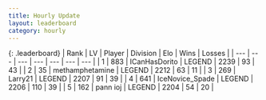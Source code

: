 ```yaml
---
title: Hourly Update
layout: leaderboard
category: hourly
---
```


{: .leaderboard}
| Rank | LV | Player | Division | Elo | Wins | Losses |
| --- | --- | --- | --- | --- | --- | --- |
| <span data-change="0">1</span> | 883 | <span title="ID: 415713">ICanHasDorito</span> | LEGEND | <span data-change="0">2239</span> | <span data-change="0">93</span> | <span data-change="0">43</span> |
| <span data-change="0">2</span> | 35 | <span title="ID: 752586">methamphetamine</span> | LEGEND | <span data-change="0">2212</span> | <span data-change="0">63</span> | <span data-change="0">11</span> |
| <span data-change="0">3</span> | 269 | <span title="ID: 636902">Larry21</span> | LEGEND | <span data-change="0">2207</span> | <span data-change="0">91</span> | <span data-change="0">39</span> |
| <span data-change="0">4</span> | 641 | <span title="ID: 597289">IceNovice_Spade</span> | LEGEND | <span data-change="1">2206</span> | <span data-change="2">110</span> | <span data-change="1">39</span> |
| <span data-change="0">5</span> | 162 | <span title="ID: 540693">pann ioj</span> | LEGEND | <span data-change="0">2204</span> | <span data-change="0">54</span> | <span data-change="0">20</span> |